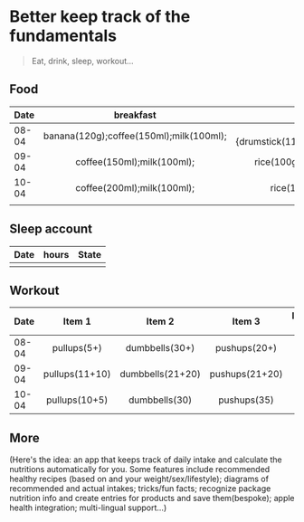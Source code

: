 # Better keep track of the fundamentals

> Eat, drink, sleep, workout...

## Food

| Date  |                breakfast                |                                          lunch                                           |                  dinner                   |    snacks     | water |
| ----- | :-------------------------------------: | :--------------------------------------------------------------------------------------: | :---------------------------------------: | :-----------: | :---: |
| 08-04 | banana(120g);coffee(150ml);milk(100ml); | rice(100g);{drumstick(110g);breast(170g);bacon(40g);egg(25g);carrot(60g);cucumber(80g);} | noodle(62.5g);peas(20g);corns(20g);{same} |               |       |
| 09-04 |       coffee(150ml);milk(100ml);        |         rice(100g);{chicken thigh(90g);carrot(50g);mixed veges(40g);spam(85g);}          |            rice(120g);{same};             |               |       |
| 10-04 |       coffee(200ml);milk(100ml);        |             rice(100g);{beef(120g);mixed veges(40g);spam(85g);carrot(60g);}              |            rice(130g);{same};             | grapes(100g); |       |
|       |                                         |                                                                                          |                                           |               |       |

## Sleep account

| Date | hours | State |
| ---- | :---: | :---: |
|      |       |       |

## Workout

| Date  |     Item 1     |      Item 2      |     Item 3     | Item 4 | Item 5 | More |
| ----- | :------------: | :--------------: | :------------: | :----: | :----: | :--: |
| 08-04 |  pullups(5+)   |  dumbbells(30+)  |  pushups(20+)  |
| 09-04 | pullups(11+10) | dumbbells(21+20) | pushups(21+20) |
| 10-04 | pullups(10+5)  |  dumbbells(30)   |  pushups(35)   |

## More

(Here's the idea: an app that keeps track of daily intake and calculate the nutritions automatically for you. Some features include recommended healthy recipes (based on []() and your weight/sex/lifestyle); diagrams of recommended and actual intakes; tricks/fun facts; recognize package nutrition info and create entries for products and save them(bespoke); apple health integration; multi-lingual support...)
